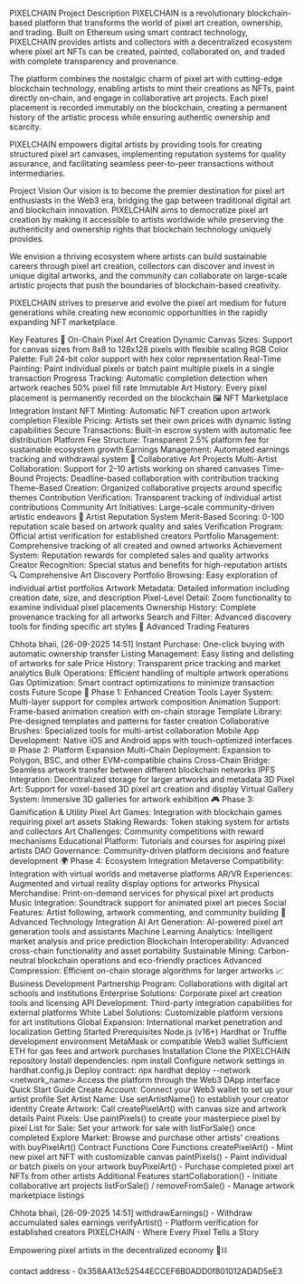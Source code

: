 
PIXELCHAIN
Project Description
PIXELCHAIN is a revolutionary blockchain-based platform that transforms the world of pixel art creation, ownership, and trading. Built on Ethereum using smart contract technology, PIXELCHAIN provides artists and collectors with a decentralized ecosystem where pixel art NFTs can be created, painted, collaborated on, and traded with complete transparency and provenance.

The platform combines the nostalgic charm of pixel art with cutting-edge blockchain technology, enabling artists to mint their creations as NFTs, paint directly on-chain, and engage in collaborative art projects. Each pixel placement is recorded immutably on the blockchain, creating a permanent history of the artistic process while ensuring authentic ownership and scarcity.

PIXELCHAIN empowers digital artists by providing tools for creating structured pixel art canvases, implementing reputation systems for quality assurance, and facilitating seamless peer-to-peer transactions without intermediaries.

Project Vision
Our vision is to become the premier destination for pixel art enthusiasts in the Web3 era, bridging the gap between traditional digital art and blockchain innovation. PIXELCHAIN aims to democratize pixel art creation by making it accessible to artists worldwide while preserving the authenticity and ownership rights that blockchain technology uniquely provides.

We envision a thriving ecosystem where artists can build sustainable careers through pixel art creation, collectors can discover and invest in unique digital artworks, and the community can collaborate on large-scale artistic projects that push the boundaries of blockchain-based creativity.

PIXELCHAIN strives to preserve and evolve the pixel art medium for future generations while creating new economic opportunities in the rapidly expanding NFT marketplace.

Key Features
🎨 On-Chain Pixel Art Creation
Dynamic Canvas Sizes: Support for canvas sizes from 8x8 to 128x128 pixels with flexible scaling
RGB Color Palette: Full 24-bit color support with hex color representation
Real-Time Painting: Paint individual pixels or batch paint multiple pixels in a single transaction
Progress Tracking: Automatic completion detection when artwork reaches 50% pixel fill rate
Immutable Art History: Every pixel placement is permanently recorded on the blockchain
🖼 NFT Marketplace Integration
Instant NFT Minting: Automatic NFT creation upon artwork completion
Flexible Pricing: Artists set their own prices with dynamic listing capabilities
Secure Transactions: Built-in escrow system with automatic fee distribution
Platform Fee Structure: Transparent 2.5% platform fee for sustainable ecosystem growth
Earnings Management: Automated earnings tracking and withdrawal system
👥 Collaborative Art Projects
Multi-Artist Collaboration: Support for 2-10 artists working on shared canvases
Time-Bound Projects: Deadline-based collaboration with contribution tracking
Theme-Based Creation: Organized collaborative projects around specific themes
Contribution Verification: Transparent tracking of individual artist contributions
Community Art Initiatives: Large-scale community-driven artistic endeavors
🌟 Artist Reputation System
Merit-Based Scoring: 0-100 reputation scale based on artwork quality and sales
Verification Program: Official artist verification for established creators
Portfolio Management: Comprehensive tracking of all created and owned artworks
Achievement System: Reputation rewards for completed sales and quality artworks
Creator Recognition: Special status and benefits for high-reputation artists
🔍 Comprehensive Art Discovery
Portfolio Browsing: Easy exploration of individual artist portfolios
Artwork Metadata: Detailed information including creation date, size, and description
Pixel-Level Detail: Zoom functionality to examine individual pixel placements
Ownership History: Complete provenance tracking for all artworks
Search and Filter: Advanced discovery tools for finding specific art styles
💎 Advanced Trading Features

Chhota bhaii, [26-09-2025 14:51]
Instant Purchase: One-click buying with automatic ownership transfer
Listing Management: Easy listing and delisting of artworks for sale
Price History: Transparent price tracking and market analytics
Bulk Operations: Efficient handling of multiple artwork operations
Gas Optimization: Smart contract optimizations to minimize transaction costs
Future Scope
🚀 Phase 1: Enhanced Creation Tools
Layer System: Multi-layer support for complex artwork composition
Animation Support: Frame-based animation creation with on-chain storage
Template Library: Pre-designed templates and patterns for faster creation
Collaborative Brushes: Specialized tools for multi-artist collaboration
Mobile App Development: Native iOS and Android apps with touch-optimized interfaces
🌐 Phase 2: Platform Expansion
Multi-Chain Deployment: Expansion to Polygon, BSC, and other EVM-compatible chains
Cross-Chain Bridge: Seamless artwork transfer between different blockchain networks
IPFS Integration: Decentralized storage for larger artworks and metadata
3D Pixel Art: Support for voxel-based 3D pixel art creation and display
Virtual Gallery System: Immersive 3D galleries for artwork exhibition
🎮 Phase 3: Gamification & Utility
Pixel Art Games: Integration with blockchain games requiring pixel art assets
Staking Rewards: Token staking system for artists and collectors
Art Challenges: Community competitions with reward mechanisms
Educational Platform: Tutorials and courses for aspiring pixel artists
DAO Governance: Community-driven platform decisions and feature development
🌍 Phase 4: Ecosystem Integration
Metaverse Compatibility: Integration with virtual worlds and metaverse platforms
AR/VR Experiences: Augmented and virtual reality display options for artworks
Physical Merchandise: Print-on-demand services for physical pixel art products
Music Integration: Soundtrack support for animated pixel art pieces
Social Features: Artist following, artwork commenting, and community building
🔬 Advanced Technology Integration
AI Art Generation: AI-powered pixel art generation tools and assistants
Machine Learning Analytics: Intelligent market analysis and price prediction
Blockchain Interoperability: Advanced cross-chain functionality and asset portability
Sustainable Mining: Carbon-neutral blockchain operations and eco-friendly practices
Advanced Compression: Efficient on-chain storage algorithms for larger artworks
📈 Business Development
Partnership Program: Collaborations with digital art schools and institutions
Enterprise Solutions: Corporate pixel art creation tools and licensing
API Development: Third-party integration capabilities for external platforms
White Label Solutions: Customizable platform versions for art institutions
Global Expansion: International market penetration and localization
Getting Started
Prerequisites
Node.js (v16+)
Hardhat or Truffle development environment
MetaMask or compatible Web3 wallet
Sufficient ETH for gas fees and artwork purchases
Installation
Clone the PIXELCHAIN repository
Install dependencies: npm install
Configure network settings in hardhat.config.js
Deploy contract: npx hardhat deploy --network <network_name>
Access the platform through the Web3 DApp interface
Quick Start Guide
Create Account: Connect your Web3 wallet to set up your artist profile
Set Artist Name: Use setArtistName() to establish your creator identity
Create Artwork: Call createPixelArt() with canvas size and artwork details
Paint Pixels: Use paintPixels() to create your masterpiece pixel by pixel
List for Sale: Set your artwork for sale with listForSale() once completed
Explore Market: Browse and purchase other artists' creations with buyPixelArt()
Contract Functions
Core Functions
createPixelArt() - Mint new pixel art NFT with customizable canvas
paintPixels() - Paint individual or batch pixels on your artwork
buyPixelArt() - Purchase completed pixel art NFTs from other artists
Additional Features
startCollaboration() - Initiate collaborative art projects
listForSale() / removeFromSale() - Manage artwork marketplace listings

Chhota bhaii, [26-09-2025 14:51]
withdrawEarnings() - Withdraw accumulated sales earnings
verifyArtist() - Platform verification for established creators
PIXELCHAIN - Where Every Pixel Tells a Story

Empowering pixel artists in the decentralized economy 🎨⛓️

contact address -
0x358AA13c52544ECCEF6B0ADD0f801012ADAD5eE3
